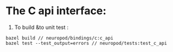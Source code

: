 # The C api interface:

1. To build &to unit test :
``` 
bazel build // neuropod/bindings/c:c_api
bazel test --test_output=errors // neuropod/tests:test_c_api
```
